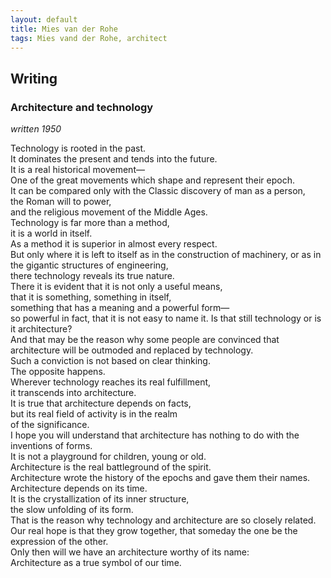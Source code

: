 ```yaml
---
layout: default
title: Mies van der Rohe
tags: Mies vand der Rohe, architect
---
```


## Writing

### Architecture and technology

_written 1950_

Technology is rooted in the past.  
It dominates the present and tends into the future.  
It is a real historical movement—  
One of the great movements which shape and represent their epoch.  
It can be compared only with the Classic discovery of man as a person,  
the Roman will to power,  
and the religious movement of the Middle Ages.  
Technology is far more than a method,  
it is a world in itself.  
As a method it is superior in almost every respect.  
But only where it is left to itself as in the construction of machinery, or as
in the gigantic structures of engineering,  
there technology reveals its true nature.  
There it is evident that it is not only a useful means,  
that it is something, something in itself,  
something that has a meaning and a powerful form—  
so powerful in fact, that it is not easy to name it. Is that still technology
or is it architecture?  
And that may be the reason why some people are convinced that architecture will
be outmoded and replaced by technology.  
Such a conviction is not based on clear thinking.  
The opposite happens.  
Wherever technology reaches its real fulfillment,  
it transcends into architecture.  
It is true that architecture depends on facts,  
but its real field of activity is in the realm  
of the significance.  
I hope you will understand that architecture has nothing to do with the
inventions of forms.  
It is not a playground for children, young or old.  
Architecture is the real battleground of the spirit.  
Architecture wrote the history of the epochs and gave them their names.  
Architecture depends on its time.  
It is the crystallization of its inner structure,  
the slow unfolding of its form.  
That is the reason why technology and architecture are so closely related.  
Our real hope is that they grow together, that someday the one be the
expression of the other.  
Only then will we have an architecture worthy of its
name:  
Architecture as a true symbol of our time.  

